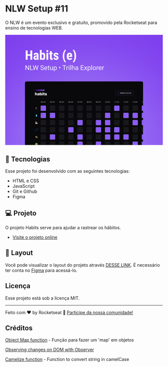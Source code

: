 # NLW Setup #11

O NLW é um evento exclusivo e gratuito, promovido pela Rocketseat para ensino de tecnologias WEB.

![Layout no figma](.github/preview.jpg)

## 🚀 Tecnologias

Esse projeto foi desenvolvido com as seguintes tecnologias:

- HTML e CSS
- JavaScript
- Git e Github
- Figma

## 💻 Projeto

O projeto Habits serve para ajudar a rastrear os hábitos.

- [Visite o projeto online](https://elandeyan.github.io/nlw-setup-11/)

## 🔖 Layout

Você pode visualizar o layout do projeto através [DESSE LINK](https://www.figma.com/community/file/1195327109778210238). É necessário ter conta no [Figma](https://figma.com) para acessá-lo.

## Licença

Esse projeto está sob a licença MIT.

---

Feito com ♥ by Rocketseat :wave: [Participe da nossa comunidade!](https://discord.gg/rocketseat)

## Créditos

[Object Map function](https://stackoverflow.com/questions/14810506/map-function-for-objects-instead-of-arrays) - Função para fazer um 'map' em objetos

[Observing changes on DOM with Observer](https://stackoverflow.com/questions/51476691/trigger-event-when-new-children-appear-in-html-element)

[Camelize function](https://stackoverflow.com/questions/2970525/converting-any-string-into-camel-case) - Function to convert string in camelCase
